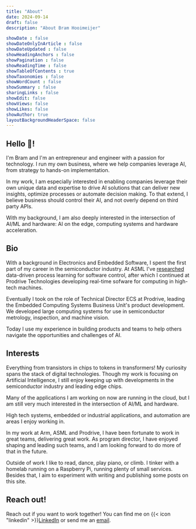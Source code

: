 ```yaml
---
title: "About"
date: 2024-09-14
draft: false
description: "About Bram Hooimeijer"

showDate : false
showDateOnlyInArticle : false
showDateUpdated : false
showHeadingAnchors : false
showPagination : false
showReadingTime : false
showTableOfContents : true
showTaxonomies : false 
showWordCount : false
showSummary : false
sharingLinks : false
showEdit: false
showViews: false
showLikes: false
showAuthor: true
layoutBackgroundHeaderSpace: false
---
```


## Hello 👋!
I'm Bram and I'm an entrepreneur and engineer with a passion for technology. I run my own business, where we help companies leverage AI, from strategy to hands-on implementation.

In my work, I am especially interested in enabling companies leverage their own unique data and expertise to drive AI solutions that can deliver new insights, optimize processes or automate decision making. To that extend, I believe business should control their AI, and not overly depend on third party APIs. 

With my background, I am also deeply interested in the intersection of AI/ML and hardware: AI on the edge, computing systems and hardware acceleration.

## Bio
With a background in Electronics and Embedded Software, I spent the first part of my career in the semiconductor industry. At ASML I've [researched](https://www.scitepress.org/Link.aspx?doi=10.5220/0011145700003266) data-driven process learning for software control, after which I continued at Prodrive Technologies developing real-time sofware for computing in high-tech machines. 

Eventually I took on the role of Technical Director ECS at Prodrive, leading the Embedded Computing Systems Business Unit's product development. We developed large computing systems for use in semiconductor metrology, inspection, and machine vision.

Today I use my experience in building products and teams to help others navigate the opportunities and challenges of AI.

## Interests
Everything from transistors in chips to tokens in transformers! My curiosity spans the stack of digital technologies. Though my work is focusing on Artificial Intelligence, I still enjoy keeping up with developments in the semiconductor industry and leading edge chips.

Many of the applications I am working on now are running in the cloud, but I am still very much interested in the intersection of AI/ML and hardware.

High tech systems, embedded or industrial applications, and automation are areas I enjoy working in.

In my work at Arm, ASML and Prodrive, I have been fortunate to work in great teams, delivering great work. As program director, I have enjoyed shaping and leading such teams, and I am looking forward to do more of that in the future.

Outside of work I like to read, dance, play piano, or climb. I tinker with a homelab running on a Raspberry Pi, running plenty of small services. Besides that, I aim to experiment with writing and publishing some posts on this site.

## Reach out!
Reach out if you want to work together! You can find me on {{< icon "linkedin" >}}[LinkedIn](https://www.linkedin.com/in/bramhooimeijer/) or send me an [email](mailto:bram@fortyforwards.com).